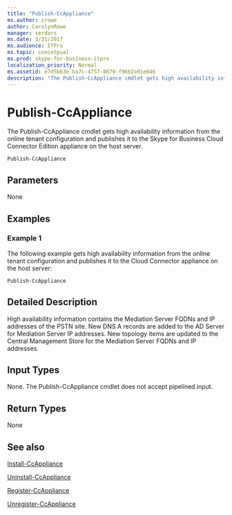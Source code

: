 ```yaml
---
title: "Publish-CcAppliance"
ms.author: crowe
author: CarolynRowe
manager: serdars
ms.date: 3/31/2017
ms.audience: ITPro
ms.topic: concetpual
ms.prod: skype-for-business-itpro
localization_priority: Normal
ms.assetid: e7d5b63e-ba7c-4757-8670-f96b2a91e646
description: "The Publish-CcAppliance cmdlet gets high availability information from the online tenant configuration and publishes it to the Skype for Business Cloud Connector Edition appliance on the host server."
---
```


# Publish-CcAppliance
 
The Publish-CcAppliance cmdlet gets high availability information from the online tenant configuration and publishes it to the Skype for Business Cloud Connector Edition appliance on the host server. 
  
```
Publish-CcAppliance
```

## Parameters

None
  
## Examples
<a name="Examples"> </a>

### Example 1

The following example gets high availability information from the online tenant configuration and publishes it to the Cloud Connector appliance on the host server:
  
```
Publish-CcAppliance
```

## Detailed Description
<a name="DetailedDescription"> </a>

High availability information contains the Mediation Server FQDNs and IP addresses of the PSTN site. New DNS A records are added to the AD Server for Mediation Server IP addresses. New topology items are updated to the Central Management Store for the Mediation Server FQDNs and IP addresses. 
  
## Input Types
<a name="InputTypes"> </a>

None. The Publish-CcAppliance cmdlet does not accept pipelined input.
  
## Return Types
<a name="ReturnTypes"> </a>

None
  
## See also
<a name="ReturnTypes"> </a>

[Install-CcAppliance](install-ccappliance.md)
  
[Uninstall-CcAppliance](uninstall-ccappliance.md)
  
[Register-CcAppliance](register-ccappliance.md)
  
[Unregister-CcAppliance](unregister-ccappliance.md)
  

